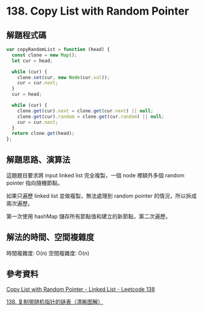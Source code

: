 # 138. Copy List with Random Pointer

## 解題程式碼

```javascript
var copyRandomList = function (head) {
  const clone = new Map();
  let cur = head;

  while (cur) {
    clone.set(cur, new Node(cur.val));
    cur = cur.next;
  }
  cur = head;

  while (cur) {
    clone.get(cur).next = clone.get(cur.next) || null;
    clone.get(cur).random = clone.get(cur.random) || null;
    cur = cur.next;
  }
  return clone.get(head);
};
```

## 解題思路、演算法

這題題目要求將 input linked list 完全複製，一個 node 裡額外多個 random pointer 指向隨機節點。

如果只遍歷 linked list 並做複製，無法處理到 random pointer 的情況，所以拆成兩次遍歷。

第一次使用 hashMap 儲存所有節點值和建立的新節點，第二次遍歷。

## 解法的時間、空間複雜度

時間複雜度: O(n)
空間複雜度: O(n)

## 參考資料

[Copy List with Random Pointer - Linked List - Leetcode 138](https://youtu.be/5Y2EiZST97Y)

[138. 复制带随机指针的链表（清晰图解）](https://leetcode.cn/problems/copy-list-with-random-pointer/solutions/2361362/138-fu-zhi-dai-sui-ji-zhi-zhen-de-lian-b-6jeo/)
